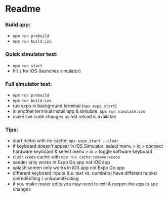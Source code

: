# Readme

### Build app:  
- `npm run prebuild`  
- `npm run build:ios`

### Quick simulator test:
- `npm run start`  
- hit `i` for iOS  (launches simulator)

### Full simulator test:
- `npm run prebuild`  
- `npm run build:ios`  
- run expo in background terminal (`npx expo start`)  
- in another terminal install app & simulate: `npm run simulate:ios`  
- make live code changes as hot reload is available

### Tips:  
- start metro with no cache: `npx expo start --clear`
- if keyboard doesn't appear in iOS Simulator, select menu > io > connect hardware keyboard & select menu > io > toggle software keyboard
- clear `xcode` cache with `npm run cache:remove:xcode`
- seeder only works in Expo Go app not iOS app
- splash screen only works in iOS app not Expo Go app
- different keyboard inputs (i.e. text vs. numbers) have different hooks: onEndEditing / onSubmitEditing
- if you make router edits you may need to exit & reopen the app to see changes